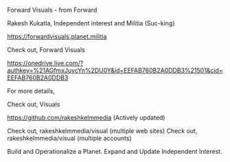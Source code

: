 Forward Visuals - from Forward

Rakesh Kukatla, Independent interest and Militia (Suc-king)

https://forwardvisuals.planet.militia

Check out, Forward Visuals

https://onedrive.live.com/?authkey=%21AGfmxJuycYn%2DU0Y&id=EEFAB760B2A0DDB3%21501&cid=EEFAB760B2A0DDB3

For more details, 

Check out, Visuals

https://github.com/rakeshkelmmedia (Actively updated)

Check out, rakeshkelmmedia/visual (multiple web sites) 
Check out, rakeshkelmmedia/visual (multiple accounts)

Build and Operationalize a Planet. Expand and Update Independent Interest.


